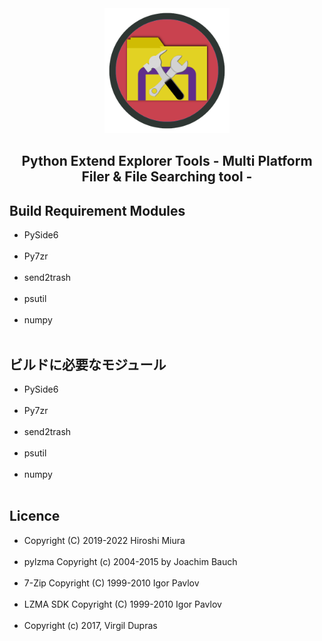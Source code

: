 <div align="center">
	<a href="https://github.com/CrossDarkrix/PythonExtendExplorerTools">
	<img width="200px" height="200px" alt="pyExtendTools" src="https://raw.githubusercontent.com/CrossDarkrix/PythonExtendExplorerTools/main/PyExtendToolsIcon.png"></a>
</div>

<h2 align="center">Python Extend Explorer Tools - Multi Platform Filer & File Searching tool -</h2>

<div>
	<h2>Build Requirement Modules</h2>
	<ul>
		<li>PySide6</li><br>
		<li>Py7zr<br></li><br>
		<li>send2trash</li><br>
		<li>psutil</li><br>
		<li>numpy</li><br>
	</ul>
</div>

<div>
	<h2>ビルドに必要なモジュール</h2>
	<ul>
		<li>PySide6</li><br>
		<li>Py7zr<br></li><br>
		<li>send2trash</li><br>
		<li>psutil</li><br>
		<li>numpy</li><br>
	</ul>
</div>
<div>
	<h2>Licence</h2>
	<ul>
		<li>Copyright (C) 2019-2022 Hiroshi Miura</li><br>
		<li>pylzma Copyright (c) 2004-2015 by Joachim Bauch<br></li><br>
		<li>7-Zip Copyright (C) 1999-2010 Igor Pavlov</li><br>
		<li>LZMA SDK Copyright (C) 1999-2010 Igor Pavlov</li><br>
		<li>Copyright (c) 2017, Virgil Dupras</li><br>
	</ul>
</div>